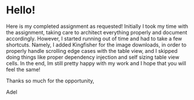 # Hello!

Here is my completed assignment as requested! Initially I took my time with the assignment,
taking care to architect everything properly and document accordingly. However, I started running
out of time and had to take a few shortcuts. Namely, I added Kingfisher for the image downloads,
in order to properly handle scrolling edge cases with the table view, and I skipped doing things like
proper dependency injection and self sizing table view cells. In the end, Im still pretty happy with my
work and I hope that you will feel the same!

Thanks so much for the opportunity,

Adel

